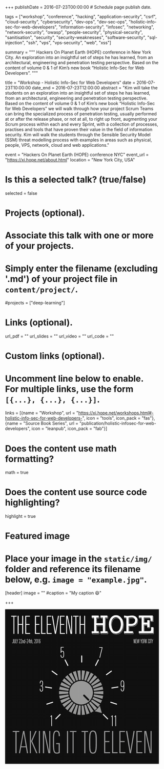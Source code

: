 +++
publishDate = 2016-07-23T00:00:00  # Schedule page publish date.

tags = ["workshop", "conference", "hacking", "application-security", "csrf", "cloud-security", "cybersecurity", "dev-ops", "dev-sec-ops", "holistic-info-sec-for-web-developers", "information-security", "infosec", "networking", "network-security", "owasp", "people-security", "physical-security", "sanitisation", "security", "security-weaknesses", "software-security", "sql-injection", "ssh", "vps", "vps-security", "web", "xss"]

summary = """
Hackers On Planet Earth (HOPE) conference in New York City. An exploration into an insightful set of steps he has learned, from an architectural, engineering and penetration testing perspective. Based on the content of volume 0 & 1 of Kim’s new book “Holistic Info-Sec for Web Developers”.
"""

title = "Workshop - Holistic Info-Sec for Web Developers"
date = 2016-07-23T10:00:00
date_end = 2016-07-23T12:00:00
abstract = "Kim will take the students on an exploration into an insightful set of steps he has learned, from an architectural, engineering and penetration testing perspective. Based on the content of volume 0 & 1 of Kim’s new book “Holistic Info-Sec for Web Developers” we will walk through how your project Scrum Teams can bring the specialized process of penetration testing, usually performed at or after the release phase, or not at all, to right up front, augmenting your Scrum process within each and every Sprint, with a collection of processes, practises and tools that have proven their value in the field of information security. Kim will walk the students through the Sensible Security Model (SSM) threat modelling process with examples in areas such as physical, people, VPS, network, cloud and web applications."

event = "Hackers On Planet Earth (HOPE) conference NYC"
event_url = "https://xi.hope.net/about.html"
location = "New York City, USA"

# Is this a selected talk? (true/false)
selected = false

# Projects (optional).
#   Associate this talk with one or more of your projects.
#   Simply enter the filename (excluding '.md') of your project file in `content/project/`.
#projects = ["deep-learning"]

# Links (optional).
url_pdf = ""
url_slides = ""
url_video = ""
url_code = ""

# Custom links (optional).
#   Uncomment line below to enable. For multiple links, use the form `[{...}, {...}, {...}]`.
links = [{name = "Workshop", url = "https://xi.hope.net/workshops.html#-holistic-info-sec-for-web-developers-", icon = "tools", icon_pack = "fas"}, {name = "Source Book Series", url = "publication/holistic-infosec-for-web-developers", icon = "leanpub", icon_pack = "fab"}]


# Does the content use math formatting?
math = true

# Does the content use source code highlighting?
highlight = true

# Featured image
# Place your image in the `static/img/` folder and reference its filename below, e.g. `image = "example.jpg"`.
[header]
image = ""
#caption = "My caption :smile:"

+++

[![The eleventh hope conference](/img/talk/hope-2016.png)](https://xi.hope.net/workshops.html#-holistic-info-sec-for-web-developers-)

